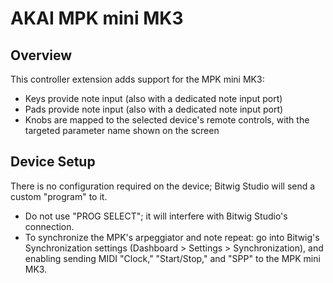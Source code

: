 # AKAI MPK mini MK3

## Overview

This controller extension adds support for the MPK mini MK3:
 - Keys provide note input (also with a dedicated note input port)
 - Pads provide note input (also with a dedicated note input port)
 - Knobs are mapped to the selected device's remote controls, with the targeted parameter name shown on the screen

## Device Setup

There is no configuration required on the device; Bitwig Studio will send a custom "program" to it.

 - Do not use "PROG SELECT"; it will interfere with Bitwig Studio's connection.
 - To synchronize the MPK's arpeggiator and note repeat: go into Bitwig's Synchronization settings (Dashboard > Settings > Synchronization), and enabling sending MIDI "Clock," "Start/Stop," and "SPP" to the MPK mini MK3.
